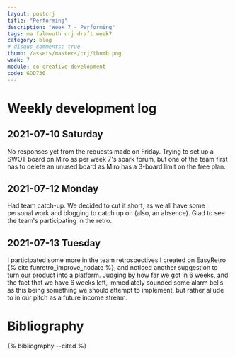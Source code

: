 ```yaml
---
layout: postcrj
title: "Performing"
description: "Week 7 - Performing"
tags: ma falmouth crj draft week7
category: blog
# disqus_comments: true
thumb: /assets/masters/crj/thumb.png
week: 7
module: co-creative development
code: GDD730
---
```


# Weekly development log

## 2021-07-10 Saturday

No responses yet from the requests made on Friday. Trying to set up a SWOT board on Miro as per week 7's spark forum, but one of the team first has to delete an unused board as Miro has a 3-board limit on the free plan.

## 2021-07-12 Monday

Had team catch-up. We decided to cut it short, as we all have some personal work and blogging to catch up on (also, an absence). Glad to see the team's participating in the retro.

## 2021-07-13 Tuesday

I participated some more in the team retrospectives I created on EasyRetro {% cite funretro_improve_nodate %}, and noticed another suggestion to turn our product into a platform. Judging by how far we got in 6 weeks, and the fact that we have 6 weeks left, immediately sounded some alarm bells as this being something we should attempt to implement, but rather allude to in our pitch as a future income stream.

# Bibliography

{% bibliography --cited %}


